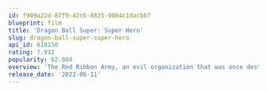 ```yaml
---
id: f909a22d-87f9-42c6-8825-9004c1dacbb7
blueprint: film
title: 'Dragon Ball Super: Super Hero'
slug: dragon-ball-super-super-hero
api_id: 610150
rating: 7.912
popularity: 62.084
overview: 'The Red Ribbon Army, an evil organization that was once destroyed by Goku in the past, has been reformed by a group of people who have created new and mightier Androids, Gamma 1 and Gamma 2, and seek vengeance against Goku and his family.'
release_date: '2022-06-11'
---
```

